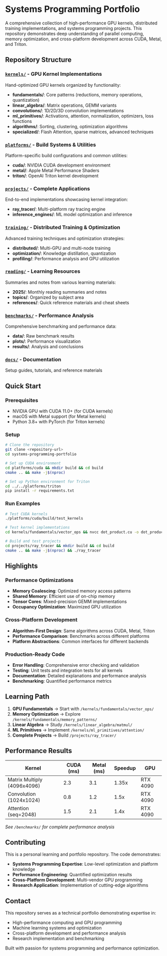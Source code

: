 # Systems Programming Portfolio

A comprehensive collection of high-performance GPU kernels, distributed training implementations, and systems programming projects. This repository demonstrates deep understanding of parallel computing, memory optimization, and cross-platform development across CUDA, Metal, and Triton.

## Repository Structure

### [`kernels/`](./kernels/) - GPU Kernel Implementations
Hand-optimized GPU kernels organized by functionality:
- **fundamentals/**: Core patterns (reductions, memory operations, quantization)
- **linear_algebra/**: Matrix operations, GEMM variants
- **convolutions/**: 1D/2D/3D convolution implementations
- **ml_primitives/**: Activations, attention, normalization, optimizers, loss functions
- **algorithms/**: Sorting, clustering, optimization algorithms
- **specialized/**: Flash Attention, sparse matrices, advanced techniques

### [`platforms/`](./platforms/) - Build Systems & Utilities
Platform-specific build configurations and common utilities:
- **cuda/**: NVIDIA CUDA development environment
- **metal/**: Apple Metal Performance Shaders
- **triton/**: OpenAI Triton kernel development

### [`projects/`](./projects/) - Complete Applications
End-to-end implementations showcasing kernel integration:
- **ray_tracer/**: Multi-platform ray tracing engine
- **inference_engines/**: ML model optimization and inference

### [`training/`](./training/) - Distributed Training & Optimization
Advanced training techniques and optimization strategies:
- **distributed/**: Multi-GPU and multi-node training
- **optimization/**: Knowledge distillation, quantization
- **profiling/**: Performance analysis and GPU utilization

### [`reading/`](./reading/) - Learning Resources
Summaries and notes from various learning materials:
- **2025/**: Monthly reading summaries and notes
- **topics/**: Organized by subject area
- **references/**: Quick reference materials and cheat sheets

### [`benchmarks/`](./benchmarks/) - Performance Analysis
Comprehensive benchmarking and performance data:
- **data/**: Raw benchmark results
- **plots/**: Performance visualization
- **results/**: Analysis and conclusions

### [`docs/`](./docs/) - Documentation
Setup guides, tutorials, and reference materials

## Quick Start

### Prerequisites
- NVIDIA GPU with CUDA 11.0+ (for CUDA kernels)
- macOS with Metal support (for Metal kernels)
- Python 3.8+ with PyTorch (for Triton kernels)

### Setup
```bash
# Clone the repository
git clone <repository-url>
cd systems-programming-portfolio

# Set up CUDA environment
cd platforms/cuda && mkdir build && cd build
cmake .. && make -j$(nproc)

# Set up Python environment for Triton
cd ../../platforms/triton
pip install -r requirements.txt
```

### Run Examples
```bash
# Test CUDA kernels
./platforms/cuda/build/test_kernels

# Test kernel implementations
cd kernels/fundamentals/vector_ops && nvcc dot_product.cu -o dot_product && ./dot_product

# Build and test projects
cd projects/ray_tracer && mkdir build && cd build
cmake .. && make -j$(nproc) && ./ray_tracer
```

## Highlights

### Performance Optimizations
- **Memory Coalescing**: Optimized memory access patterns
- **Shared Memory**: Efficient use of on-chip memory
- **Tensor Cores**: Mixed-precision GEMM implementations
- **Occupancy Optimization**: Maximized GPU utilization

### Cross-Platform Development
- **Algorithm-First Design**: Same algorithms across CUDA, Metal, Triton
- **Performance Comparison**: Benchmarks across different platforms
- **Platform Abstractions**: Common interfaces for different backends

### Production-Ready Code
- **Error Handling**: Comprehensive error checking and validation
- **Testing**: Unit tests and integration tests for all kernels
- **Documentation**: Detailed explanations and performance analysis
- **Benchmarking**: Quantified performance metrics

## Learning Path

1. **GPU Fundamentals** → Start with `/kernels/fundamentals/vector_ops/`
2. **Memory Optimization** → Explore `/kernels/fundamentals/memory_patterns/`
3. **Linear Algebra** → Study `/kernels/linear_algebra/matmul/`
4. **ML Primitives** → Implement `/kernels/ml_primitives/attention/`
5. **Complete Projects** → Build `/projects/ray_tracer/`

## Performance Results

| Kernel | CUDA (ms) | Metal (ms) | Speedup | GPU |
|--------|-----------|------------|---------|-----|
| Matrix Multiply (4096x4096) | 2.3 | 3.1 | 1.35x | RTX 4090 |
| Convolution (1024x1024) | 0.8 | 1.2 | 1.5x | RTX 4090 |
| Attention (seq=2048) | 1.5 | 2.1 | 1.4x | RTX 4090 |

*See `/benchmarks/` for complete performance analysis*

## Contributing

This is a personal learning and portfolio repository. The code demonstrates:
- **Systems Programming Expertise**: Low-level optimization and platform knowledge
- **Performance Engineering**: Quantified optimization results
- **Cross-Platform Development**: Multi-vendor GPU programming
- **Research Application**: Implementation of cutting-edge algorithms

## Contact

This repository serves as a technical portfolio demonstrating expertise in:
- High-performance computing and GPU programming
- Machine learning systems and optimization
- Cross-platform development and performance analysis
- Research implementation and benchmarking

Built with passion for systems programming and performance optimization.